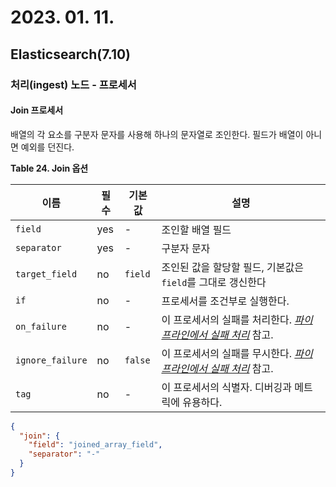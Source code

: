 # 2023. 01. 11.

## Elasticsearch(7.10)

### 처리(ingest) 노드 - 프로세서

#### Join 프로세서

배열의 각 요소를 구분자 문자를 사용해 하나의 문자열로 조인한다. 필드가 배열이 아니면 예외를 던진다.

**Table 24. Join 옵션**

| 이름             | 필수 | 기본값  | 설명                                                         |
| ---------------- | ---- | ------- | ------------------------------------------------------------ |
| `field`          | yes  | -       | 조인할 배열 필드                                             |
| `separator`      | yes  | -       | 구분자 문자                                                  |
| `target_field`   | no   | `field` | 조인된 값을 할당할 필드, 기본값은 `field`를 그대로 갱신한다  |
| `if`             | no   | -       | 프로세서를 조건부로 실행한다.                                |
| `on_failure`     | no   | -       | 이 프로세서의 실패를 처리한다. [*파이프라인에서 실패 처리*](https://www.elastic.co/guide/en/elasticsearch/reference/7.10/handling-failure-in-pipelines.html) 참고. |
| `ignore_failure` | no   | `false` | 이 프로세서의 실패를 무시한다. [*파이프라인에서 실패 처리*](https://www.elastic.co/guide/en/elasticsearch/reference/7.10/handling-failure-in-pipelines.html) 참고. |
| `tag`            | no   | -       | 이 프로세서의 식별자. 디버깅과 메트릭에 유용하다.            |

```json
{
  "join": {
    "field": "joined_array_field",
    "separator": "-"
  }
}
```

